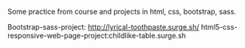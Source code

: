 Some practice from course and projects in html, css, bootstrap, sass.

Bootstrap-sass-project: http://lyrical-toothpaste.surge.sh/
html5-css-responsive-web-page-project:childlike-table.surge.sh
